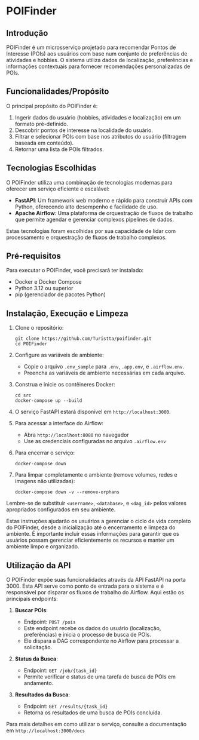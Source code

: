 # POIFinder

## Introdução

POIFinder é um microsserviço projetado para recomendar Pontos de Interesse (POIs) aos usuários com base num conjunto de preferências de atividades e hobbies. O sistema utiliza dados de localização, preferências e informações contextuais para fornecer recomendações personalizadas de POIs.

## Funcionalidades/Propósito

O principal propósito do POIFinder é:

1. Ingerir dados do usuário (hobbies, atividades e localização) em um formato pré-definido.
2. Descobrir pontos de interesse na localidade do usuário.
3. Filtrar e selecionar POIs com base nos atributos do usuário (filtragem baseada em conteúdo).
4. Retornar uma lista de POIs filtrados.

## Tecnologias Escolhidas

O POIFinder utiliza uma combinação de tecnologias modernas para oferecer um serviço eficiente e escalável:

- **FastAPI**: Um framework web moderno e rápido para construir APIs com Python, oferecendo alto desempenho e facilidade de uso.
- **Apache Airflow**: Uma plataforma de orquestração de fluxos de trabalho que permite agendar e gerenciar complexos pipelines de dados.

Estas tecnologias foram escolhidas por sua capacidade de lidar com processamento e orquestração de fluxos de trabalho complexos.

## Pré-requisitos

Para executar o POIFinder, você precisará ter instalado:

- Docker e Docker Compose
- Python 3.12 ou superior
- pip (gerenciador de pacotes Python)

## Instalação, Execução e Limpeza

1. Clone o repositório:
   ```
   git clone https://github.com/Turistta/poifinder.git
   cd POIFinder
   ```

2. Configure as variáveis de ambiente:
   - Copie o arquivo `.env_sample` para `.env`, `.app.env`, e `.airflow.env`.
   - Preencha as variáveis de ambiente necessárias em cada arquivo.

3. Construa e inicie os contêineres Docker:
   ```
   cd src
   docker-compose up --build
   ```

4. O serviço FastAPI estará disponível em `http://localhost:3000`.

5. Para acessar a interface do Airflow:
   - Abra `http://localhost:8080` no navegador
   - Use as credenciais configuradas no arquivo `.airflow.env`

6. Para encerrar o serviço:
   ```
   docker-compose down
   ```

7. Para limpar completamente o ambiente (remove volumes, redes e imagens não utilizadas):
   ```
   docker-compose down -v --remove-orphans
   ```

Lembre-se de substituir `<username>`, `<database>`, e `<dag_id>` pelos valores apropriados configurados em seu ambiente.

Estas instruções ajudarão os usuários a gerenciar o ciclo de vida completo do POIFinder, desde a inicialização até o encerramento e limpeza do ambiente. É importante incluir essas informações para garantir que os usuários possam gerenciar eficientemente os recursos e manter um ambiente limpo e organizado.

## Utilização da API

O POIFinder expõe suas funcionalidades através da API FastAPI na porta 3000. Esta API serve como ponto de entrada para o sistema e é responsável por disparar os fluxos de trabalho do Airflow. Aqui estão os principais endpoints:

1. **Buscar POIs**:
   - Endpoint: `POST /pois`
   - Este endpoint recebe os dados do usuário (localização, preferências) e inicia o processo de busca de POIs.
   - Ele dispara a DAG correspondente no Airflow para processar a solicitação.

2. **Status da Busca**:
   - Endpoint: `GET /job/{task_id}`
   - Permite verificar o status de uma tarefa de busca de POIs em andamento.

3. **Resultados da Busca**:
   - Endpoint: `GET /results/{task_id}`
   - Retorna os resultados de uma busca de POIs concluída.

Para mais detalhes em como utilizar o serviço, consulte a documentação em `http://localhost:3000/docs`